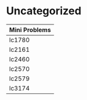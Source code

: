 # Uncategorized

| Mini Problems |
| ------------- |
| lc1780        |
| lc2161        |
| lc2460        |
| lc2570        |
| lc2579        |
| lc3174        |
